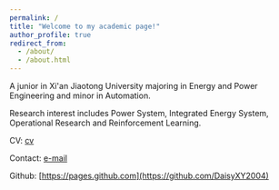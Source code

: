 ```yaml
---
permalink: /
title: "Welcome to my academic page!"
author_profile: true
redirect_from: 
  - /about/
  - /about.html
---
```


A junior in Xi'an Jiaotong University majoring in Energy and Power Engineering and minor in Automation.

Research interest includes Power System, Integrated Energy System, Operational Research and Reinforcement Learning.

CV: [cv](https://DaisyXY2004.github.io/files/cv.pdf)

Contact: [e-mail](xiaoyufu2004@gmail.com)

Github: [https://pages.github.com](https://github.com/DaisyXY2004)

